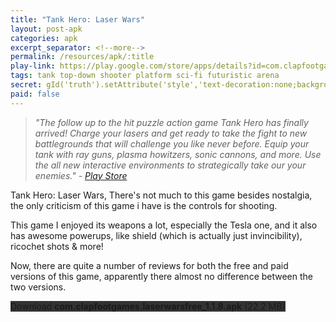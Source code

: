 ```yaml
---
title: "Tank Hero: Laser Wars"
layout: post-apk
categories: apk
excerpt_separator: <!--more-->
permalink: /resources/apk/:title
play-link: https://play.google.com/store/apps/details?id=com.clapfootgames.laserwars
tags: tank top-down shooter platform sci-fi futuristic arena
secret: gId('truth').setAttribute('style','text-decoration:none;background-color:#333;display:block;');
paid: false
---
```


> _"The follow up to the hit puzzle action game Tank Hero has finally arrived! Charge your lasers and get ready to take the fight to new battlegrounds that will challenge you like never before. Equip your tank with ray guns, plasma howitzers, sonic cannons, and more. Use the all new interactive environments to strategically take our your enemies." - <a href="https://play.google.com/store/apps/details?id=com.clapfootgames.laserwars">Play Store</a>_

Tank Hero: Laser Wars, <!--more--> There's not much to this game besides nostalgia, the only criticism of this game i have is the controls for shooting. 

This game I enjoyed its weapons a lot, especially the Tesla one, and it also has awesome powerups, like shield (which is actually just invincibility), ricochet shots & more!

Now, there are quite a number of reviews for both the free and paid versions of this game, apparently there almost no difference between the two versions.

<div class="text-center">
    <a class="btn btn-dark btn-block w-100" onclick='apk("com.clapfootgames.laserwarsfree_1.1.8.apk")' style="text-decoration: none; background-color: #333;"> Download <b>com.clapfootgames.laserwarsfree_1.1.8.apk</b> (22.2 MB)</a><br>
    <a id="truth" class="btn btn-dark btn-block w-100" onclick='apk("com.clapfootgames.laserwars_1.1.2.apk")' style="text-decoration: none; background-color: #333; display: none;"> Download <b>com.clapfootgames.laserwars_1.1.2.apk</b> (23.5 MB)</a>
</div>
